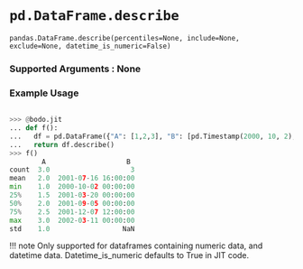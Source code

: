# `pd.DataFrame.describe`


`pandas.DataFrame.describe(percentiles=None, include=None, exclude=None, datetime_is_numeric=False)`

### Supported Arguments : None

### Example Usage

```py

>>> @bodo.jit
... def f():
...   df = pd.DataFrame({"A": [1,2,3], "B": [pd.Timestamp(2000, 10, 2), pd.Timestamp(2001, 9, 5), pd.Timestamp(2002, 3, 11)]})
...   return df.describe()
>>> f()
        A                    B
count  3.0                    3
mean   2.0  2001-07-16 16:00:00
min    1.0  2000-10-02 00:00:00
25%    1.5  2001-03-20 00:00:00
50%    2.0  2001-09-05 00:00:00
75%    2.5  2001-12-07 12:00:00
max    3.0  2002-03-11 00:00:00
std    1.0                  NaN
```

!!! note
    Only supported for dataframes containing numeric data, and datetime data. Datetime_is_numeric defaults to True in JIT code.

